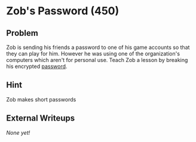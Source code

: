 # Zob's Password (450)

## Problem

Zob is sending his friends a password to one of his game accounts so that they can play for him. However he was using one of the organization's computers which aren't for personal use. Teach Zob a lesson by breaking his encrypted [password](files/zobs_password.txt).

## Hint

Zob makes short passwords

## External Writeups

*None yet!*